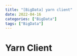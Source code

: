 ```yaml
---
title: "[BigData] yarn client"
date: 2022-04-16
categories: ["BigData"]
tags: ["BigData"]
---
```


# Yarn Client